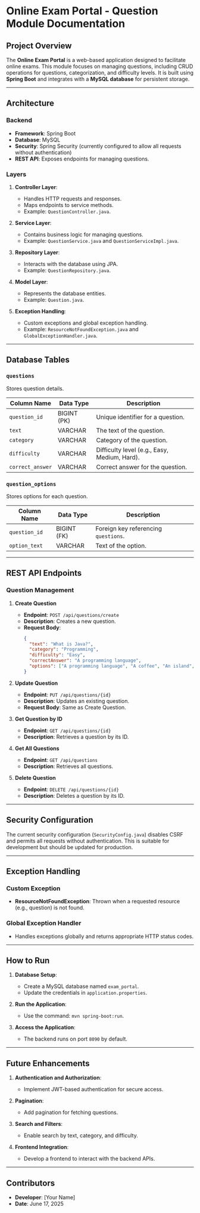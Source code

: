 # Online Exam Portal - Question Module Documentation

## Project Overview

The **Online Exam Portal** is a web-based application designed to facilitate online exams. This module focuses on managing questions, including CRUD operations for questions, categorization, and difficulty levels. It is built using **Spring Boot** and integrates with a **MySQL database** for persistent storage.

---

## Architecture

### Backend
- **Framework**: Spring Boot
- **Database**: MySQL
- **Security**: Spring Security (currently configured to allow all requests without authentication)
- **REST API**: Exposes endpoints for managing questions.

### Layers
1. **Controller Layer**:
   - Handles HTTP requests and responses.
   - Maps endpoints to service methods.
   - Example: `QuestionController.java`.

2. **Service Layer**:
   - Contains business logic for managing questions.
   - Example: `QuestionService.java` and `QuestionServiceImpl.java`.

3. **Repository Layer**:
   - Interacts with the database using JPA.
   - Example: `QuestionRepository.java`.

4. **Model Layer**:
   - Represents the database entities.
   - Example: `Question.java`.

5. **Exception Handling**:
   - Custom exceptions and global exception handling.
   - Example: `ResourceNotFoundException.java` and `GlobalExceptionHandler.java`.

---

## Database Tables

### `questions`
Stores question details.

| Column Name      | Data Type       | Description                     |
|------------------|-----------------|---------------------------------|
| `question_id`    | BIGINT (PK)     | Unique identifier for a question. |
| `text`           | VARCHAR         | The text of the question.       |
| `category`       | VARCHAR         | Category of the question.       |
| `difficulty`     | VARCHAR         | Difficulty level (e.g., Easy, Medium, Hard). |
| `correct_answer` | VARCHAR         | Correct answer for the question. |

### `question_options`
Stores options for each question.

| Column Name      | Data Type       | Description                     |
|------------------|-----------------|---------------------------------|
| `question_id`    | BIGINT (FK)     | Foreign key referencing `questions`. |
| `option_text`    | VARCHAR         | Text of the option.             |

---

## REST API Endpoints

### Question Management
1. **Create Question**
   - **Endpoint**: `POST /api/questions/create`
   - **Description**: Creates a new question.
   - **Request Body**:
     ```json
     {
       "text": "What is Java?",
       "category": "Programming",
       "difficulty": "Easy",
       "correctAnswer": "A programming language",
       "options": ["A programming language", "A coffee", "An island", "None of the above"]
     }
     ```

2. **Update Question**
   - **Endpoint**: `PUT /api/questions/{id}`
   - **Description**: Updates an existing question.
   - **Request Body**: Same as Create Question.

3. **Get Question by ID**
   - **Endpoint**: `GET /api/questions/{id}`
   - **Description**: Retrieves a question by its ID.

4. **Get All Questions**
   - **Endpoint**: `GET /api/questions`
   - **Description**: Retrieves all questions.

5. **Delete Question**
   - **Endpoint**: `DELETE /api/questions/{id}`
   - **Description**: Deletes a question by its ID.

---

## Security Configuration

The current security configuration (`SecurityConfig.java`) disables CSRF and permits all requests without authentication. This is suitable for development but should be updated for production.

---

## Exception Handling

### Custom Exception
- **ResourceNotFoundException**: Thrown when a requested resource (e.g., question) is not found.

### Global Exception Handler
- Handles exceptions globally and returns appropriate HTTP status codes.

---

## How to Run

1. **Database Setup**:
   - Create a MySQL database named `exam_portal`.
   - Update the credentials in `application.properties`.

2. **Run the Application**:
   - Use the command: `mvn spring-boot:run`.

3. **Access the Application**:
   - The backend runs on port `8090` by default.

---

## Future Enhancements

1. **Authentication and Authorization**:
   - Implement JWT-based authentication for secure access.

2. **Pagination**:
   - Add pagination for fetching questions.

3. **Search and Filters**:
   - Enable search by text, category, and difficulty.

4. **Frontend Integration**:
   - Develop a frontend to interact with the backend APIs.

---

## Contributors

- **Developer**: [Your Name]
- **Date**: June 17, 2025